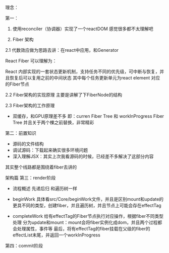 理念：

第一：

1. 使用reconciler（协调器）实现了一个reactDOM
感觉很多都不太理解吧

2. Fiber 架构

2.1 代数效应做为思路去讲：在react中应用，和Generator

React Fiber 可以理解为：

React 内部实现的一套状态更新机制，支持任务不同的优先级，可中断与恢复，并且恢复后可以复用之前的中间状态
其中每个任务更新单元为react element 对应的Fiber节点

2.2 Fiber架构的实现原理
主要是讲解了下FiberNode的结构

2.3 Fiber架构的工作原理
- 双缓存，和GPU原理差不多
即：curren Fiber Tree 和 workInProgress Fiber Tree
并且关于两个棵之前替换，非常精彩

第二：前置知识
- 源码的文件结构
- 调试源码：下载起来确实很多环境问题
- 深入理解JSX：其实上次我看源码的时候，已经差不多解决了这部分内容

其实整个线路都是围绕着fiber去讲的

架构篇
第三：render阶段
- 流程概述
先递后归
和遍历树一样

- beginWork
具体看src/Core/beginWork文件，并且是区别mount和update的
更具不同的类型，创建fiber，并且遍历树，并且节点上可能会存在effectTag

- completeWork
给有effectTag的Fiber节点执行对应操作，根据fiber不同类型处理
分为update和mount：mount会将fiber实例化成dom，并且两个过程都会处理属性，事件等
最后，将有effectTag的fiber挂载在父级的fiber的effectList末尾，并返回一个workInProgress


第四：commit阶段




